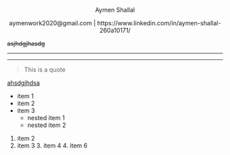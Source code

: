 
<p <h1 style = "text-align:center;">Aymen Shallal </p></h1>

<p <h3 style = "text-align: center;"> aymenwork2020@gmail.com | https://www.linkedin.com/in/aymen-shallal-260a10171/</p></h3>

~~asjhdgjhasdg~~

---

---

> This is a quote 

[ahsdgjhdsa](https://www.bbc.co.uk/iplayer)

* item 1
* item 2
* item 3
  * nested item 1
  * nested item 2

1. item 2
2. item 3
   3. item 4
   4. item 6


![]()


